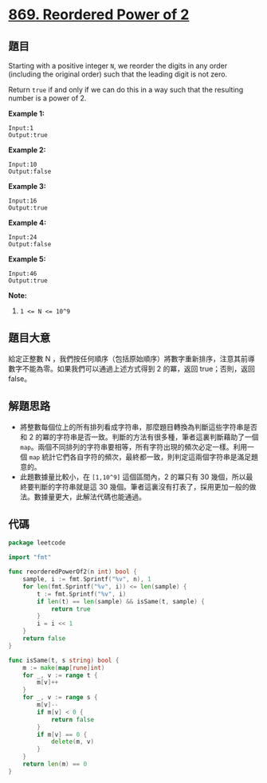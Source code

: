 # [869. Reordered Power of 2](https://leetcode.com/problems/reordered-power-of-2/)


## 題目

Starting with a positive integer `N`, we reorder the digits in any order (including the original order) such that the leading digit is not zero.

Return `true` if and only if we can do this in a way such that the resulting number is a power of 2.

**Example 1:**

```
Input:1
Output:true
```

**Example 2:**

```
Input:10
Output:false
```

**Example 3:**

```
Input:16
Output:true
```

**Example 4:**

```
Input:24
Output:false
```

**Example 5:**

```
Input:46
Output:true
```

**Note:**

1. `1 <= N <= 10^9`

## 題目大意

給定正整數 N ，我們按任何順序（包括原始順序）將數字重新排序，注意其前導數字不能為零。如果我們可以通過上述方式得到 2 的冪，返回 true；否則，返回 false。

## 解題思路

- 將整數每個位上的所有排列看成字符串，那麼題目轉換為判斷這些字符串是否和 2 的冪的字符串是否一致。判斷的方法有很多種，筆者這裏判斷藉助了一個 `map`。兩個不同排列的字符串要相等，所有字符出現的頻次必定一樣。利用一個 `map` 統計它們各自字符的頻次，最終都一致，則判定這兩個字符串是滿足題意的。
- 此題數據量比較小，在 `[1,10^9]` 這個區間內，2 的冪只有 30 幾個，所以最終要判斷的字符串就是這 30 幾個。筆者這裏沒有打表了，採用更加一般的做法。數據量更大，此解法代碼也能通過。

## 代碼

```go
package leetcode

import "fmt"

func reorderedPowerOf2(n int) bool {
	sample, i := fmt.Sprintf("%v", n), 1
	for len(fmt.Sprintf("%v", i)) <= len(sample) {
		t := fmt.Sprintf("%v", i)
		if len(t) == len(sample) && isSame(t, sample) {
			return true
		}
		i = i << 1
	}
	return false
}

func isSame(t, s string) bool {
	m := make(map[rune]int)
	for _, v := range t {
		m[v]++
	}
	for _, v := range s {
		m[v]--
		if m[v] < 0 {
			return false
		}
		if m[v] == 0 {
			delete(m, v)
		}
	}
	return len(m) == 0
}
```